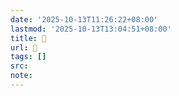 ```yaml
---
date: '2025-10-13T11:26:22+08:00'
lastmod: '2025-10-13T13:04:51+08:00'
title: 󰏷
url: 󰏷
tags: []
src:
note:
---
```

